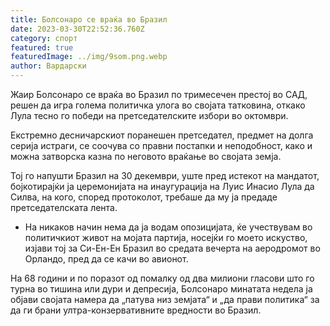 ```yaml
---
title: Болсонаро се враќа во Бразил
date: 2023-03-30T22:52:36.760Z
category: спорт
featured: true
featuredImage: ../img/9som.png.webp
author: Вардарски
---
```


Жаир Болсонаро се враќа во Бразил по тримесечен престој во САД, решен да игра голема политичка улога во својата татковина, откако Лула тесно го победи на претседателските избори во октомври.

Екстремно десничарскиот поранешен претседател, предмет на долга серија истраги, се соочува со правни постапки и неподобност, како и можна затворска казна по неговото враќање во својата земја.

Тој го напушти Бразил на 30 декември, уште пред истекот на мандатот, бојкотирајќи ја церемонијата на инаугурација на Луис Инасио Лула да Силва, на кого, според протоколот, требаше да му ја предаде претседателската лента.

- На никаков начин нема да ја водам опозицијата, ќе учествувам во политичкиот живот на мојата партија, носејќи го моето искуство, изјави тој за Си-Ен-Ен Бразил во средата вечерта на аеродромот во Орландо, пред да се качи во авионот.

На 68 години и по поразот од помалку од два милиони гласови што го турна во тишина или дури и депресија, Болсонаро минатата недела ја објави својата намера да „патува низ земјата“ и „да прави политика“ за да ги брани ултра-конзервативните вредности во Бразил.
